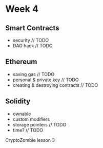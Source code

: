 # Week 4

## Smart Contracts

- security // TODO
- DAO hack // TODO

## Ethereum

- saving gas // TODO
- personal & private key // TODO
- creating & destroying contracts // TODO

## Solidity

- ownable
- custom modifiers
- storage pointers // TODO
- time? // TODO

CryptoZombie lesson 3
